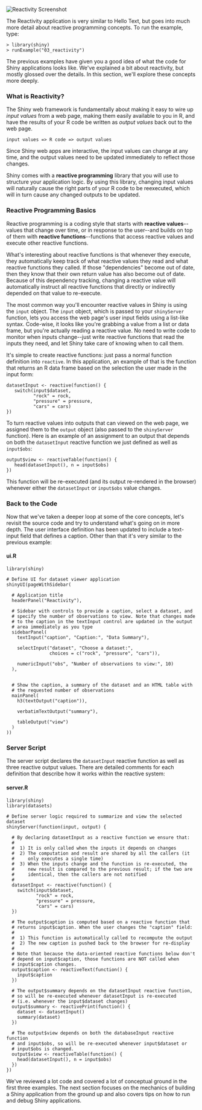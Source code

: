 

![Reactivity Screenshot](screenshots/reactivity.png)

The Reactivity application is very similar to Hello Text, but goes into much more detail about reactive programming concepts. To run the example, type: 

<pre><code class="console">&gt; library(shiny)
&gt; runExample(&quot;03_reactivity&quot;)
</code></pre>

The previous examples have given you a good idea of what the code for Shiny applications looks like. We've explained a bit about reactivity, but mostly glossed over the details. In this section, we'll explore these concepts more deeply.

### What is Reactivity?

The Shiny web framework is fundamentally about making it easy to wire up *input values* from a web page, making them easily available to you in R, and have the results of your R code be written as *output values* back out to the web page.

    input values => R code => output values

Since Shiny web apps are interactive, the input values can change at any time, and the output values need to be updated immediately to reflect those changes.

Shiny comes with a **reactive programming** library that you will use to structure your application logic. By using this library, changing input values will naturally cause the right parts of your R code to be reexecuted, which will in turn cause any changed outputs to be updated.

### Reactive Programming Basics

Reactive programming is a coding style that starts with **reactive values**--values that change over time, or in response to the user--and builds on top of them with **reactive functions**--functions that access reactive values and execute other reactive functions.

What's interesting about reactive functions is that whenever they execute, they automatically keep track of what reactive values they read and what reactive functions they called. If those "dependencies" become out of date, then they know that their own return value has also become out of date. Because of this dependency tracking, changing a reactive value will automatically instruct all reactive functions that directly or indirectly depended on that value to re-execute.

The most common way you'll encounter reactive values in Shiny is using the `input` object. The `input` object, which is passed to your `shinyServer` function, lets you access the web page's user input fields using a list-like syntax. Code-wise, it looks like you're grabbing a value from a list or data frame, but you're actually reading a reactive value. No need to write code to monitor when inputs change--just write reactive functions that read the inputs they need, and let Shiny take care of knowing when to call them.

It's simple to create reactive functions: just pass a normal function definition into `reactive`. In this application, an example of that is the function that returns an R data frame based on the selection the user made in the input form:

<pre><code class="r">datasetInput &lt;- reactive(function() {
   switch(input$dataset,
          &quot;rock&quot; = rock,
          &quot;pressure&quot; = pressure,
          &quot;cars&quot; = cars)
})
</code></pre>

To turn reactive values into outputs that can viewed on the web page, we assigned them to the `output` object (also passed to the `shinyServer` function). Here is an example of an assignment to an output that depends on both the `datasetInput` reactive function we just defined as well as `input$obs`:

<pre><code class="r">output$view &lt;- reactiveTable(function() {
   head(datasetInput(), n = input$obs)
})
</code></pre>

This function will be re-executed (and its output re-rendered in the browser) whenever either the `datasetInput` or `input$obs` value changes.

### Back to the Code

Now that we've taken a deeper loop at some of the core concepts, let's revisit the source code and try to understand what's going on in more depth. The user interface definition has been updated to include a text-input field that defines a caption. Other than that it's very similar to the previous example:

#### ui.R

<pre><code class="r">library(shiny)

# Define UI for dataset viewer application
shinyUI(pageWithSidebar(

  # Application title
  headerPanel(&quot;Reactivity&quot;),

  # Sidebar with controls to provide a caption, select a dataset, and 
  # specify the number of observations to view. Note that changes made
  # to the caption in the textInput control are updated in the output
  # area immediately as you type
  sidebarPanel(
    textInput(&quot;caption&quot;, &quot;Caption:&quot;, &quot;Data Summary&quot;),

    selectInput(&quot;dataset&quot;, &quot;Choose a dataset:&quot;, 
                choices = c(&quot;rock&quot;, &quot;pressure&quot;, &quot;cars&quot;)),

    numericInput(&quot;obs&quot;, &quot;Number of observations to view:&quot;, 10)
  ),


  # Show the caption, a summary of the dataset and an HTML table with
  # the requested number of observations
  mainPanel(
    h3(textOutput(&quot;caption&quot;)), 

    verbatimTextOutput(&quot;summary&quot;), 

    tableOutput(&quot;view&quot;)
  )
))
</code></pre>

### Server Script

The server script declares the `datasetInput` reactive function as well as three reactive output values. There are detailed comments for each definition that describe how it works within the reactive system:

#### server.R

<pre><code class="r">library(shiny)
library(datasets)

# Define server logic required to summarize and view the selected dataset
shinyServer(function(input, output) {

  # By declaring datasetInput as a reactive function we ensure that:
  #
  #  1) It is only called when the inputs it depends on changes
  #  2) The computation and result are shared by all the callers (it 
  #     only executes a single time)
  #  3) When the inputs change and the function is re-executed, the
  #     new result is compared to the previous result; if the two are
  #     identical, then the callers are not notified
  #
  datasetInput &lt;- reactive(function() {
    switch(input$dataset,
           &quot;rock&quot; = rock,
           &quot;pressure&quot; = pressure,
           &quot;cars&quot; = cars)
  })

  # The output$caption is computed based on a reactive function that
  # returns input$caption. When the user changes the &quot;caption&quot; field:
  #
  #  1) This function is automatically called to recompute the output 
  #  2) The new caption is pushed back to the browser for re-display
  # 
  # Note that because the data-oriented reactive functions below don&#39;t 
  # depend on input$caption, those functions are NOT called when 
  # input$caption changes.
  output$caption &lt;- reactiveText(function() {
    input$caption
  })

  # The output$summary depends on the datasetInput reactive function, 
  # so will be re-executed whenever datasetInput is re-executed 
  # (i.e. whenever the input$dataset changes)
  output$summary &lt;- reactivePrint(function() {
    dataset &lt;- datasetInput()
    summary(dataset)
  })

  # The output$view depends on both the databaseInput reactive function
  # and input$obs, so will be re-executed whenever input$dataset or 
  # input$obs is changed. 
  output$view &lt;- reactiveTable(function() {
    head(datasetInput(), n = input$obs)
  })
})
</code></pre>

We've reviewed a lot code and covered a lot of conceptual ground in the first three examples. The next section focuses on the mechanics of building a Shiny application from the ground up and also covers tips on how to run and debug Shiny applications.
